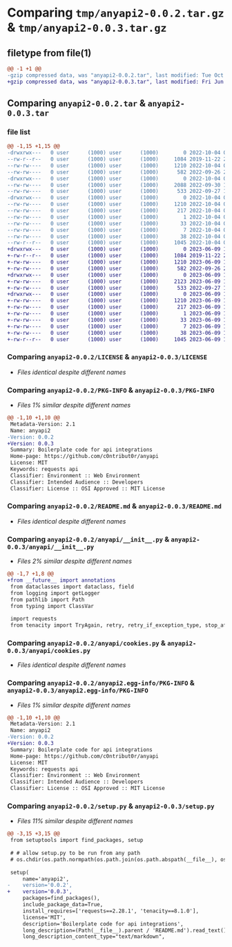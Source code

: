 # Comparing `tmp/anyapi2-0.0.2.tar.gz` & `tmp/anyapi2-0.0.3.tar.gz`

## filetype from file(1)

```diff
@@ -1 +1 @@
-gzip compressed data, was "anyapi2-0.0.2.tar", last modified: Tue Oct  4 05:39:48 2022, max compression
+gzip compressed data, was "anyapi2-0.0.3.tar", last modified: Fri Jun  9 16:48:36 2023, max compression
```

## Comparing `anyapi2-0.0.2.tar` & `anyapi2-0.0.3.tar`

### file list

```diff
@@ -1,15 +1,15 @@
-drwxrwx---   0 user      (1000) user      (1000)        0 2022-10-04 05:39:48.685027 anyapi2-0.0.2/
--rw-r--r--   0 user      (1000) user      (1000)     1084 2019-11-22 22:26:36.000000 anyapi2-0.0.2/LICENSE
--rw-rw----   0 user      (1000) user      (1000)     1210 2022-10-04 05:39:48.685027 anyapi2-0.0.2/PKG-INFO
--rw-rw----   0 user      (1000) user      (1000)      582 2022-09-26 21:27:44.000000 anyapi2-0.0.2/README.md
-drwxrwx---   0 user      (1000) user      (1000)        0 2022-10-04 05:39:48.685027 anyapi2-0.0.2/anyapi/
--rw-rw----   0 user      (1000) user      (1000)     2088 2022-09-30 19:52:28.000000 anyapi2-0.0.2/anyapi/__init__.py
--rw-rw----   0 user      (1000) user      (1000)      533 2022-09-27 14:24:22.000000 anyapi2-0.0.2/anyapi/cookies.py
-drwxrwx---   0 user      (1000) user      (1000)        0 2022-10-04 05:39:48.685027 anyapi2-0.0.2/anyapi2.egg-info/
--rw-rw----   0 user      (1000) user      (1000)     1210 2022-10-04 05:39:48.000000 anyapi2-0.0.2/anyapi2.egg-info/PKG-INFO
--rw-rw----   0 user      (1000) user      (1000)      217 2022-10-04 05:39:48.000000 anyapi2-0.0.2/anyapi2.egg-info/SOURCES.txt
--rw-rw----   0 user      (1000) user      (1000)        1 2022-10-04 05:39:48.000000 anyapi2-0.0.2/anyapi2.egg-info/dependency_links.txt
--rw-rw----   0 user      (1000) user      (1000)       33 2022-10-04 05:39:48.000000 anyapi2-0.0.2/anyapi2.egg-info/requires.txt
--rw-rw----   0 user      (1000) user      (1000)        7 2022-10-04 05:39:48.000000 anyapi2-0.0.2/anyapi2.egg-info/top_level.txt
--rw-rw----   0 user      (1000) user      (1000)       38 2022-10-04 05:39:48.685027 anyapi2-0.0.2/setup.cfg
--rw-r--r--   0 user      (1000) user      (1000)     1045 2022-10-04 05:39:01.000000 anyapi2-0.0.2/setup.py
+drwxrwx---   0 user      (1000) user      (1000)        0 2023-06-09 16:48:36.882136 anyapi2-0.0.3/
+-rw-r--r--   0 user      (1000) user      (1000)     1084 2019-11-22 22:26:36.000000 anyapi2-0.0.3/LICENSE
+-rw-rw----   0 user      (1000) user      (1000)     1210 2023-06-09 16:48:36.882136 anyapi2-0.0.3/PKG-INFO
+-rw-rw----   0 user      (1000) user      (1000)      582 2022-09-26 21:27:44.000000 anyapi2-0.0.3/README.md
+drwxrwx---   0 user      (1000) user      (1000)        0 2023-06-09 16:48:36.882136 anyapi2-0.0.3/anyapi/
+-rw-rw----   0 user      (1000) user      (1000)     2123 2023-06-09 16:46:01.000000 anyapi2-0.0.3/anyapi/__init__.py
+-rw-rw----   0 user      (1000) user      (1000)      533 2022-09-27 14:24:22.000000 anyapi2-0.0.3/anyapi/cookies.py
+drwxrwx---   0 user      (1000) user      (1000)        0 2023-06-09 16:48:36.882136 anyapi2-0.0.3/anyapi2.egg-info/
+-rw-rw----   0 user      (1000) user      (1000)     1210 2023-06-09 16:48:36.000000 anyapi2-0.0.3/anyapi2.egg-info/PKG-INFO
+-rw-rw----   0 user      (1000) user      (1000)      217 2023-06-09 16:48:36.000000 anyapi2-0.0.3/anyapi2.egg-info/SOURCES.txt
+-rw-rw----   0 user      (1000) user      (1000)        1 2023-06-09 16:48:36.000000 anyapi2-0.0.3/anyapi2.egg-info/dependency_links.txt
+-rw-rw----   0 user      (1000) user      (1000)       33 2023-06-09 16:48:36.000000 anyapi2-0.0.3/anyapi2.egg-info/requires.txt
+-rw-rw----   0 user      (1000) user      (1000)        7 2023-06-09 16:48:36.000000 anyapi2-0.0.3/anyapi2.egg-info/top_level.txt
+-rw-rw----   0 user      (1000) user      (1000)       38 2023-06-09 16:48:36.882136 anyapi2-0.0.3/setup.cfg
+-rw-r--r--   0 user      (1000) user      (1000)     1045 2023-06-09 16:47:23.000000 anyapi2-0.0.3/setup.py
```

### Comparing `anyapi2-0.0.2/LICENSE` & `anyapi2-0.0.3/LICENSE`

 * *Files identical despite different names*

### Comparing `anyapi2-0.0.2/PKG-INFO` & `anyapi2-0.0.3/PKG-INFO`

 * *Files 1% similar despite different names*

```diff
@@ -1,10 +1,10 @@
 Metadata-Version: 2.1
 Name: anyapi2
-Version: 0.0.2
+Version: 0.0.3
 Summary: Boilerplate code for api integrations
 Home-page: https://github.com/c0ntribut0r/anyapi
 License: MIT
 Keywords: requests api
 Classifier: Environment :: Web Environment
 Classifier: Intended Audience :: Developers
 Classifier: License :: OSI Approved :: MIT License
```

### Comparing `anyapi2-0.0.2/README.md` & `anyapi2-0.0.3/README.md`

 * *Files identical despite different names*

### Comparing `anyapi2-0.0.2/anyapi/__init__.py` & `anyapi2-0.0.3/anyapi/__init__.py`

 * *Files 2% similar despite different names*

```diff
@@ -1,7 +1,8 @@
+from __future__ import annotations
 from dataclasses import dataclass, field
 from logging import getLogger
 from pathlib import Path
 from typing import ClassVar
 
 import requests
 from tenacity import TryAgain, retry, retry_if_exception_type, stop_after_attempt, wait_incrementing
```

### Comparing `anyapi2-0.0.2/anyapi/cookies.py` & `anyapi2-0.0.3/anyapi/cookies.py`

 * *Files identical despite different names*

### Comparing `anyapi2-0.0.2/anyapi2.egg-info/PKG-INFO` & `anyapi2-0.0.3/anyapi2.egg-info/PKG-INFO`

 * *Files 1% similar despite different names*

```diff
@@ -1,10 +1,10 @@
 Metadata-Version: 2.1
 Name: anyapi2
-Version: 0.0.2
+Version: 0.0.3
 Summary: Boilerplate code for api integrations
 Home-page: https://github.com/c0ntribut0r/anyapi
 License: MIT
 Keywords: requests api
 Classifier: Environment :: Web Environment
 Classifier: Intended Audience :: Developers
 Classifier: License :: OSI Approved :: MIT License
```

### Comparing `anyapi2-0.0.2/setup.py` & `anyapi2-0.0.3/setup.py`

 * *Files 11% similar despite different names*

```diff
@@ -3,15 +3,15 @@
 from setuptools import find_packages, setup
 
 # # allow setup.py to be run from any path
 # os.chdir(os.path.normpath(os.path.join(os.path.abspath(__file__), os.pardir)))
 
 setup(
     name='anyapi2',
-    version='0.0.2',
+    version='0.0.3',
     packages=find_packages(),
     include_package_data=True,
     install_requires=['requests==2.28.1', 'tenacity==8.1.0'],
     license='MIT',
     description='Boilerplate code for api integrations',
     long_description=(Path(__file__).parent / 'README.md').read_text(),
     long_description_content_type="text/markdown",
```

